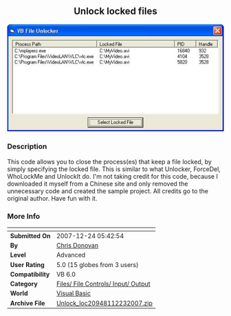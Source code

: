 ﻿<div align="center">

## Unlock locked files

<img src="PIC200712232349293961.jpg">
</div>

### Description

This code allows you to close the process(es) that keep a file locked, by simply specifying the locked file. This is similar to what Unlocker, ForceDel, WhoLockMe and UnlockIt do. I'm not taking credit for this code, because I downloaded it myself from a Chinese site and only removed the unnecessary code and created the sample project. All credits go to the original author. Have fun with it.
 
### More Info
 


<span>             |<span>
---                |---
**Submitted On**   |2007-12-24 05:42:54
**By**             |[Chris Donovan](https://github.com/Planet-Source-Code/PSCIndex/blob/master/ByAuthor/chris-donovan.md)
**Level**          |Advanced
**User Rating**    |5.0 (15 globes from 3 users)
**Compatibility**  |VB 6\.0
**Category**       |[Files/ File Controls/ Input/ Output](https://github.com/Planet-Source-Code/PSCIndex/blob/master/ByCategory/files-file-controls-input-output__1-3.md)
**World**          |[Visual Basic](https://github.com/Planet-Source-Code/PSCIndex/blob/master/ByWorld/visual-basic.md)
**Archive File**   |[Unlock\_loc20948112232007\.zip](https://github.com/Planet-Source-Code/chris-donovan-unlock-locked-files__1-69799/archive/master.zip)








